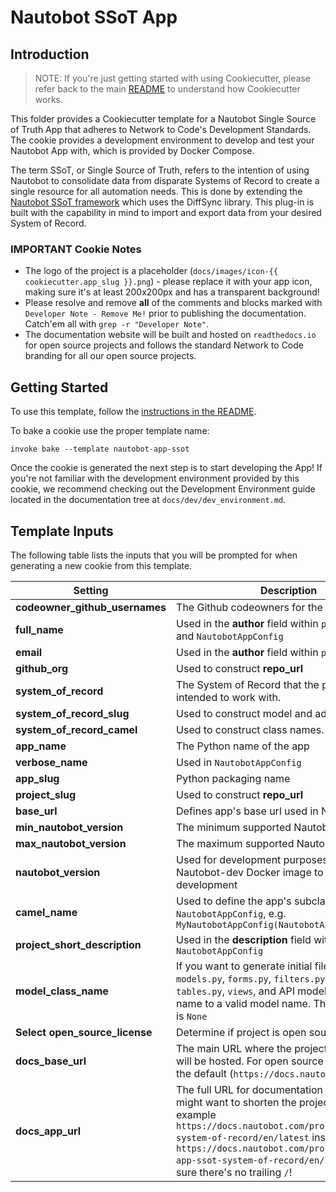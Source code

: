 # Nautobot SSoT App

## Introduction

> NOTE: If you're just getting started with using Cookiecutter, please refer back to the main [README](../README.md) to understand how Cookiecutter works.

This folder provides a Cookiecutter template for a Nautobot Single Source of Truth App that adheres to Network to Code's Development Standards. The cookie provides a development environment to develop and test your Nautobot App with, which is provided by Docker Compose.

The term SSoT, or Single Source of Truth, refers to the intention of using Nautobot to consolidate data from disparate Systems of Record to create a single resource for all automation needs. This is done by extending the [Nautobot SSoT framework](https://github.com/nautobot/nautobot-plugin-ssot) which uses the DiffSync library. This plug-in is built with the capability in mind to import and export data from your desired System of Record.

### IMPORTANT Cookie Notes

- The logo of the project is a placeholder (`docs/images/icon-{{ cookiecutter.app_slug }}.png`) - please replace it with your app icon, making sure it's at least 200x200px and has a transparent background!
- Please resolve and remove **all** of the comments and blocks marked with `Developer Note - Remove Me!` prior to publishing the documentation. Catch'em all with `grep -r "Developer Note"`.
- The documentation website will be built and hosted on `readthedocs.io` for open source projects and follows the standard Network to Code branding for all our open source projects.

## Getting Started

To use this template, follow the [instructions in the README](../README.md).

To bake a cookie use the proper template name:

```
invoke bake --template nautobot-app-ssot
```

Once the cookie is generated the next step is to start developing the App! If you're not familiar with the development environment provided by this cookie, we recommend checking out the Development Environment guide located in the documentation tree at `docs/dev/dev_environment.md`.

## Template Inputs

The following table lists the inputs that you will be prompted for when generating a new cookie from this template.

| Setting | Description |
|-------- | ----------- |
| **codeowner_github_usernames** | The Github codeowners for the new app |
| **full_name** | Used in the **author** field within `pyproject.toml` and `NautobotAppConfig` |
| **email** | Used in the **author** field within `pyproject.toml` |
| **github_org** | Used to construct **repo_url** |
| **system_of_record** | The System of Record that the plug-in is intended to work with. |
| **system_of_record_slug** | Used to construct model and adapter names. |
| **system_of_record_camel** | Used to construct class names. |
| **app_name** | The Python name of the app |
| **verbose_name** | Used in `NautobotAppConfig` |
| **app_slug** | Python packaging name |
| **project_slug** | Used to construct **repo_url** |
| **base_url** | Defines app's base url used in Nautobot |
| **min_nautobot_version** | The minimum supported Nautobot version |
| **max_nautobot_version** | The maximum supported Nautobot version |
| **nautobot_version** | Used for development purposes to decide with Nautobot-dev Docker image to use for development |
| **camel_name** | Used to define the app's subclassing of `NautobotAppConfig`, e.g. `MyNautobotAppConfig(NautobotAppConfig):` |
| **project_short_description** | Used in the **description** field within `NautobotAppConfig` |
| **model_class_name** | If you want to generate initial files, such as `models.py`, `forms.py`, `filters.py`, `navigation.py`, `tables.py`, `views`, and API models, initialize this name to a valid model name. The default value is `None` |
| **Select open_source_license** | Determine if project is open source or not |
| **docs_base_url**| The main URL where the project documentation will be hosted. For open source projects use the default (`https://docs.nautobot.com`). |
| **docs_app_url**| The full URL for documentation hosting. You might want to shorten the project alias, for example `https://docs.nautobot.com/projects/ssot-system-of-record/en/latest` instead of `https://docs.nautobot.com/projects/nautobot-app-ssot-system-of-record/en/latest`. Make sure there's no trailing `/`! |
